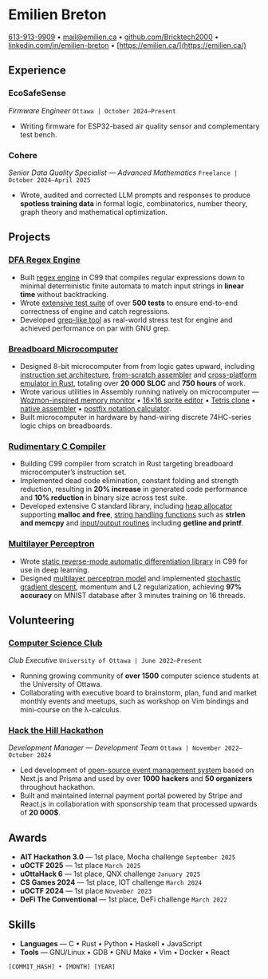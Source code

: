 # Emilien Breton

[613-913-9909](tel:+1-613-913-9909) • [mail@emilien.ca](mailto:mail@emilien.ca) • [github.com/Bricktech2000](https://github.com/Bricktech2000) • [linkedin.com/in/emilien-breton](https://www.linkedin.com/in/emilien-breton/) • [https://emilien.ca/](https://emilien.ca/)

<!-- https://www.engineering.cornell.edu/sites/default/files/departments/career%20services/Action-Words-for-ENG-2016.pdf -->

<!-- https://practicaltypography.com/resumes.html -->

## Experience

### EcoSafeSense

<!-- first meeting with Olga was 2024-10-16 -->

<!--
- wrote test bench firmware
- oversaw AreaXO sensor installation
- soldered together sensors using hot air rework station
- troubleshooted miswired I2C bus (flipped connector on daughter board)
-->

_Firmware Engineer_ `Ottawa | October 2024–Present`

- Writing firmware for ESP32-based air quality sensor and complementary test bench.

### Cohere

<!-- contractor agreement signed 2024-10-28, completed 2025-04-28 -->

_Senior Data Quality Specialist — Advanced Mathematics_ `Freelance | October 2024–April 2025`

- Wrote, audited and corrected LLM prompts and responses to produce **spotless training data** in formal logic, combinatorics, number theory, <!-- group theory, --> graph theory and mathematical optimization.

<!--
### Zeptile Software

<! -- start date according to Discord conversations. end date estimated -- >

_Software Engineer — Web3_ `Remote | October 2022–October 2023`

- Implemented various smart contracts in Solidity and ensured **100% test coverage** through Chai and Hardhat.
-->

## Projects

### [DFA Regex Engine](https://github.com/Bricktech2000/LTRE)

- Built [regex engine](https://github.com/Bricktech2000/LTRE/blob/master/ltre.c) in C99 that compiles regular expressions down to minimal deterministic finite automata to match input strings in **linear time** without backtracking.
- Wrote [extensive test suite](https://github.com/Bricktech2000/LTRE/blob/master/test.c) of over **500 tests** to ensure end-to-end correctness of engine and catch regressions.
- Developed [grep-like tool](https://github.com/Bricktech2000/LTRE/blob/master/ltrep.c) as real-world stress test for engine and achieved performance on par with GNU grep.

<!--
- Developed [grep-like tool](https://github.com/Bricktech2000/LTRE/blob/master/ltrep.c) supporting flags -v, -x/-p, -i/-s, -S, -F, -n/-N, -H/-I and -c as real-world stress test for engine.
- Developed [grep-like tool](https://github.com/Bricktech2000/LTRE/blob/master/ltrep.c) as real-world stress test for engine, with command-line options for case-insensitive and smart-case matching, fixed-string patterns, full-match and partial-match searches, and more.
-->

### [Breadboard Microcomputer](https://github.com/Bricktech2000/Atto-8)

<!-- according to Toggl Track as of 2024-05-12 -->

<!-- according to https://codetabs.com/count-loc/count-loc-online.html -->

- Designed 8-bit microcomputer from from logic gates upward, including [instruction set architecture](https://github.com/Bricktech2000/Atto-8/blob/master/spec/microarchitecture.md), [from-scratch assembler](https://github.com/Bricktech2000/Atto-8/tree/master/asm) and [cross-platform emulator in Rust](https://github.com/Bricktech2000/Atto-8/tree/master/emu), totaling over **20 000 SLOC** and **750 hours** of work.
- Wrote various utilities in Assembly running natively on microcomputer — [Wozmon-inspired memory monitor](https://github.com/Bricktech2000/Atto-8/blob/master/test/utils/attomon.asm) • [16×16 sprite editor](https://github.com/Bricktech2000/Atto-8/blob/master/test/utils/pixedit.asm) • [Tetris clone](https://github.com/Bricktech2000/Atto-8/blob/master/test/games/tetris.asm) • [native assembler](https://github.com/Bricktech2000/Atto-8/blob/master/test/utils/min-asm.asm) • [postfix notation calculator](https://github.com/Bricktech2000/Atto-8/blob/master/test/utils/calc.asm).
- Built microcomputer in hardware by hand-wiring discrete 74HC-series logic chips on breadboards.

### [Rudimentary C Compiler](https://github.com/Bricktech2000/Atto-8/blob/master/cc)

- Building C99 compiler from scratch in Rust targeting breadboard microcomputer’s instruction set.
- Implemented dead code elimination, constant folding and strength reduction, resulting in **20% increase** in generated code performance and **10% reduction** in binary size across test suite. <!-- estimated -->
- Developed extensive C standard library, including [heap allocator](https://github.com/Bricktech2000/Atto-8/blob/master/lib/stdlib.asm) supporting **malloc and free**, [string handling functions](https://github.com/Bricktech2000/Atto-8/blob/master/lib/string.asm) such as **strlen and memcpy** and [input/output routines](https://github.com/Bricktech2000/Atto-8/blob/master/lib/stdio.asm) including **getline and printf**. <!-- supporting conversion specifiers %d, %u, %x, %c, %s and %p -->

### [Multilayer Perceptron](https://github.com/Bricktech2000/Autodiff)

- Wrote [static reverse-mode automatic differentiation library](https://github.com/Bricktech2000/Autodiff/blob/master/lib/autodiff.c) in C99 for use in deep learning.
- Designed [multilayer perceptron model](https://github.com/Bricktech2000/Autodiff/blob/master/mlp-gen.c) and implemented [stochastic gradient descent](https://github.com/Bricktech2000/Autodiff/blob/master/mlp-fit.c), momentum and L2 regularization, achieving **97% accuracy** on MNIST database after 3 minutes training on 16 threads. <!-- thank you Justin for the CPU time :) -->

<!--
### [DBLess Password Manager](https://github.com/Bricktech2000/DBLess)

_A hash-based, database-less password manager_ `C • Python`

- Devised [custom hash procedure](https://github.com/Bricktech2000/DBLess/blob/master/src/dbless.py) based on SHA-256 in Python which deterministically generates passwords on demand without requiring encryption or password storage.
- Reimplemented password generation algorithm in C along with [SHA-256 routines](https://github.com/Bricktech2000/DBLess/blob/master/src/sha256.c) as per FIPS PUB 180-4 for use as [interactive CLI tool](https://github.com/Bricktech2000/DBLess/blob/master/src/dbless.c).

- Wrote cross-platform PWA with Next.js used by over **50 accounts** <! -- 50 of which are mine -- > that loads 2FA tokens, generates passwords and copies them to user’s clipboard for convenience.
-->

<!--
### [Personal Website](https://emilien.ca/)

_A portfolio for sharing various projects_ `Markdown • Next.js`

- Designed and implemented appealing UI and optimized UX using Google Search Console resulting in over **15 000 unique visitors** to portfolio website a month.
- Leveraged Cloudflare caching system and optimized site-wide accessibility resulting in Lighthouse score consistently over **95%**.
-->

<!--
### [Legacy Protocol](https://devpost.com/software/legacy-protocol)

<! -- March 18th 2022–March 20th 2022 -- >

_Submission for DeFi The Conventional 2022_ `React • Rust`

- Won **first place** in Finance category of Canada’s largest DeFi hackathon along with **2500$ prize** as part of 3-member team.
- Engineered [MVP smart contract backend and API](https://github.com/Bricktech2000/crypto_will) from scratch in Rust with no prior experience in Web3, all within limited **36-hour timeframe**.
- Worked in collaboration with Terraform Labs post-hackathon to officialize our protocol and secure additional funding prior to Terra Luna collapse.
-->

## Volunteering

### [Computer Science Club](https://uocsclub.ca/)

<!-- May 29 2022 20:57 according to CS Discord Jedi -->

<!--
- got Manaal involved to take care of social media and photography
- updated outdated information on website
- ported logo from raster to vector
- refreshed Discord server with clearer roles and introduction
- Designed internal Notion workspace, improving short-term planning by providing single central platform to capture meeting minutes and track task progress.
- Reorganized Discord server of over **1500 members** by creating clearer roles and introduction channels, improving user experience and onboarding.
- hosted talk on the practicality of the lambda-calculus
-->

<!-- 1468 members on Discord server as of 2025-03-26 -->

_Club Executive_ `University of Ottawa | June 2022–Present`

- Running growing community of **over 1500** computer science students at the University of Ottawa.
- Collaborating with executive board to brainstorm, plan, fund and market monthly events and meetups, such as workshop on Vim bindings and mini-course on the λ-calculus.

### [Hack the Hill Hackathon](http://hackthehill.com/)

<!-- according to Code, Coffee & Cram collab on 2022-10-30 -->

<!-- Development Coordinator was updated to Development Manager around 2023-05-01 -->

<!--
_Development Manager — Development Team_ `Ottawa | May 2023–October 2024`
_Development Coordinator — Development Team_ `Ottawa | November 2022–May 2023`
-->

_Development Manager — Development Team_ `Ottawa | November 2022–October 2024`

<!-- according to https://prisma.hackthehill.com/ -->

<!-- according to "Hack the Hill I Budget" spreadsheet (actual number is 21699.32$) -->

- Led development of [open-source event management system](https://github.com/HacktheHill/track-the-hack) based on Next.js and Prisma and used by over **1000 hackers** and **50 organizers** throughout hackathon.
- Built and maintained internal payment portal powered by Stripe and React.js in collaboration with sponsorship team that processed upwards of **20 000$**.

<!--
- Collaborated with design, development and community teams to fix various issues on [hackathon website](https://hackthehill.com/) and keep it up to date with event information
- worked on website to fix issues
- worked on sponsorship portal with stripe
- worked on display system with firebase
- created CONTRIBUTING.md on .github repo for conventions. helped set up branch protection. figured out what merge strategy would be best
- fixed missing DNS CNAME record on cloudflare
- deployed hacker tracker on Vercel
- brainstormed backend workshop ideas to land on discord bot workshop
- worked on database schema for hacker tracker, implementing `hackers/hacker?id` endpoint
- learned basics of SQL to build queries for hacker tracker
-->

## Awards

- **AIT Hackathon 3.0** — 1st place, Mocha challenge `September 2025` <!-- September 6th 2025—September 7th 2025 -->
- **uOCTF 2025** — 1st place `March 2025` <!-- March 25th 2025 -->
- **uOttaHack 6** — 1st place, QNX challenge `January 2025` <!-- January 17th 2024–January 19th 2024 -->
- **CS Games 2024** — 1st place, IOT challenge `March 2024` <!-- March 15th 2024–March 17th 2024 -->
- **uOCTF 2024** — 1st place `November 2023` <!-- November 25th 2023 > <! pretty sure I placed first but not certain; been over a year -->
- **DeFi The Conventional** — 1st place, DeFi challenge `March 2022` <!-- March 18th 2022–March 20th 2022 -->

## Skills

- **Languages** — C • Rust • Python • Haskell • JavaScript
- **Tools** — GNU/Linux • GDB • GNU Make • Vim • Docker • React

<!--
### Spoken Languages

<! -- https://csb.uncw.edu/cen/docs/determining%20language%20proficiency.pdf -- >
<! -- https://corporatefinanceinstitute.com/resources/careers/resume/language-proficiency-levels/ -- >

- French `Native`
- English `Native`
- Spanish `Intermediate`
- Russian `Elementary`
-->

<!-- _[Bricktech2000/Resume](https://github.com/Bricktech2000/Resume/)_ -->

`[COMMIT_HASH] • [MONTH] [YEAR]`

